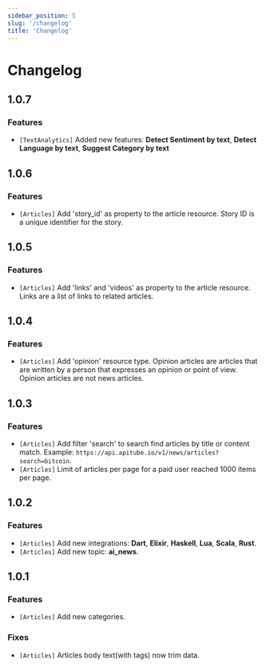 ```yaml
---
sidebar_position: 5
slug: '/changelog'
title: 'Changelog'
---
```


# Changelog

## 1.0.7

### Features


- `[TextAnalytics]` Added new features: **Detect Sentiment by text**, **Detect Language by text**, **Suggest Category by text**

## 1.0.6

### Features

- `[Articles]` Add 'story_id' as property to the article resource. Story ID is a unique identifier for the story.

## 1.0.5

### Features

- `[Articles]` Add 'links' and 'videos' as property to the article resource. Links are a list of links to related articles.

## 1.0.4

### Features

- `[Articles]` Add 'opinion' resource type. Opinion articles are articles that are written by a person that expresses an opinion or point of view. Opinion articles are not news articles.

## 1.0.3

### Features

- `[Articles]` Add filter 'search' to search find articles by title or content match. Example: `https://api.apitube.io/v1/news/articles?search=bitcoin`.
- `[Articles]` Limit of articles per page for a paid user reached 1000 items per page.

## 1.0.2

### Features

- `[Articles]` Add new integrations: **Dart**, **Elixir**, **Haskell**, **Lua**, **Scala**, **Rust**.
- `[Articles]` Add new topic: **ai_news**.

## 1.0.1

### Features

- `[Articles]` Add new categories.

### Fixes

- `[Articles]` Articles body text(with tags) now trim data.
